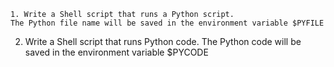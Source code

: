     1. Write a Shell script that runs a Python script.
    The Python file name will be saved in the environment variable $PYFILE
    
   2. Write a Shell script that runs Python code.
    The Python code will be saved in the environment variable $PYCODE
